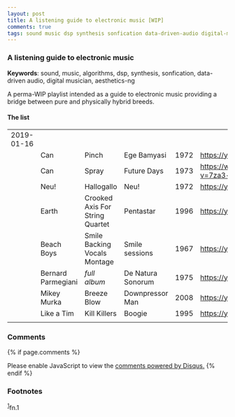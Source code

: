 ```yaml
---
layout: post
title: A listening guide to electronic music [WIP]
comments: true
tags: sound music dsp synthesis sonfication data-driven-audio digital-musician aesthetics-ng
---
```


### A listening guide to electronic music

__Keywords__: sound, music, algorithms, dsp, synthesis, sonfication, data-driven audio, digital musician, aesthetics-ng

A perma-WIP playlist intended as a guide to electronic music providing
a bridge between pure and physically hybrid breeds.

#### The list

|                       |                    |                                 |                   |      |                                               |
|-----------------------|--------------------|---------------------------------|-------------------|------|-----------------------------------------------|
| 2019-01-16 |                    |                                 |                   |      |                                               |
|                       | Can                | Pinch                           | Ege Bamyasi       | 1972 | <https://youtu.be/Hls8WnUfHbY>                |
|                       | Can                | Spray                           | Future Days       | 1973 | <https://www.youtube.com/watch?v=7za3-tbYtPU> |
|                       | Neu!               | Hallogallo                      | Neu!              | 1972 | <https://youtu.be/zndpi8tNZyQ>                |
|                       | Earth              | Crooked Axis For String Quartet | Pentastar         | 1996 | <https://youtu.be/apmIX4piRsQ>                |
|                       | Beach Boys         | Smile Backing Vocals Montage    | Smile sessions    | 1967 | <https://youtu.be/0DIzxxAiyQI>                |
|                       | Bernard Parmegiani | *full album*                    | De Natura Sonorum | 1975 | <https://youtu.be/c_JHjUFfOs8>                |
|                       | Mikey Murka        | Breeze Blow                     | Downpressor Man   | 2008 | <https://youtu.be/5lJ4fpo0JaA>                |
|                       | Like a Tim         | Kill Killers                    | Boogie            | 1995 | <https://youtu.be/Rkl_DGNSgNw>                |
|                       |                    |                                 |                   |      |                                               |

### Comments

{% if page.comments %}
<div id="disqus_thread"></div>
<script>

/**
*  RECOMMENDED CONFIGURATION VARIABLES: EDIT AND UNCOMMENT THE SECTION BELOW TO INSERT DYNAMIC VALUES FROM YOUR PLATFORM OR CMS.
*  LEARN WHY DEFINING THESE VARIABLES IS IMPORTANT: https://disqus.com/admin/universalcode/#configuration-variables*/
/*
var disqus_config = function () {
this.page.url = PAGE_URL;  // Replace PAGE_URL with your page's canonical URL variable
this.page.identifier = PAGE_IDENTIFIER; // Replace PAGE_IDENTIFIER with your page's unique identifier variable
};
*/
(function() { // DON'T EDIT BELOW THIS LINE
var d = document, s = d.createElement('script');
s.src = '//x75.disqus.com/embed.js';
s.setAttribute('data-timestamp', +new Date());
(d.head || d.body).appendChild(s);
})();
</script>
<noscript>Please enable JavaScript to view the <a href="https://disqus.com/?ref_noscript">comments powered by Disqus.</a></noscript>
{% endif %}

### Footnotes

<sup><a id="fn.1" href="#fnr.1">1</a></sup>fn.1
